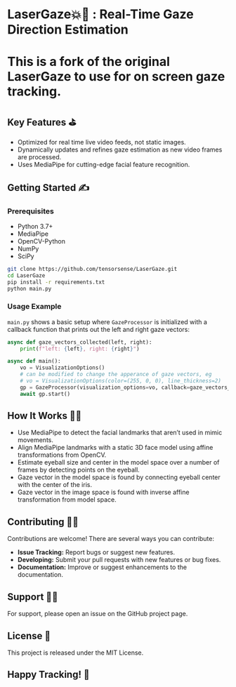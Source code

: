 # LaserGaze💥👀 : Real-Time Gaze Direction Estimation

# This is a fork of the original LaserGaze to use for on screen gaze tracking.


## Key Features ⛳

- Optimized for real time live video feeds, not static images.
- Dynamically updates and refines gaze estimation as new video frames are processed.
- Uses MediaPipe for cutting-edge facial feature recognition.

## Getting Started ✍

### Prerequisites

- Python 3.7+
- MediaPipe
- OpenCV-Python
- NumPy
- SciPy

```bash
git clone https://github.com/tensorsense/LaserGaze.git
cd LaserGaze
pip install -r requirements.txt
python main.py
```

### Usage Example

`main.py` shows a basic setup where `GazeProcessor` is initialized with a callback function that prints out the left and right gaze vectors:

```python
async def gaze_vectors_collected(left, right):
    print(f"left: {left}, right: {right}")

async def main():
    vo = VisualizationOptions()
    # can be modified to change the apperance of gaze vectors, eg
    # vo = VisualizationOptions(color=(255, 0, 0), line_thickness=2)
    gp = GazeProcessor(visualization_options=vo, callback=gaze_vectors_collected)
    await gp.start()
```

## How It Works 👩‍🔬

- Use MediaPipe to detect the facial landmarks that aren’t used in mimic movements.
- Align MediaPipe landmarks with a static 3D face model using affine transformations from OpenCV.
- Estimate eyeball size and center in the model space over a number of frames by detecting points on the eyeball.
- Gaze vector in the model space is found by connecting eyeball center with the center of the iris.
- Gaze vector in the image space is found with inverse affine transformation from model space.

## Contributing 🧑‍💻

Contributions are welcome! There are several ways you can contribute:

- **Issue Tracking:** Report bugs or suggest new features.
- **Developing:** Submit your pull requests with new features or bug fixes.
- **Documentation:** Improve or suggest enhancements to the documentation.

## Support 🧑‍🔧

For support, please open an issue on the GitHub project page.

## License 📜

This project is released under the MIT License.

## Happy Tracking! 🤩
